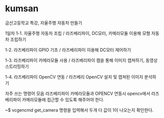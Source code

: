 # kumsan
금산고등학교 특강, 자율주행 자동차 만들기 

1일차
1-1. 자율주행 자동차 조립 / 라즈베리파이, DC모터, 카메라모듈 이용해 모형 자동차 조립하기

1-2. 라즈베리파이 GPIO 기초 / 라즈베리파이 이용해 DC모터 제어하기

1-3. 라즈베리파이 카메라모듈 사용 / 라즈베리파이 캠을 통해 이미지 캡쳐하기, 동영상 스트리밍하기 

1-4. 라즈베리파이 OpenCV 연동 / 라즈베리 OpenCV 설치 및 캡쳐된 이미지 분석하기


자주 쓰는 명령어 모음
라즈베리파이 카메라모듈과 OPENCV 연동시 
opencv에서 라즈베리파이 카메라모듈에 접근할 수 있도록 해주어야 한다. 

~$ vcgencmd get_camera
명령을 입력해서 두개 다 값이 1이 나오는지 확인한다. 


